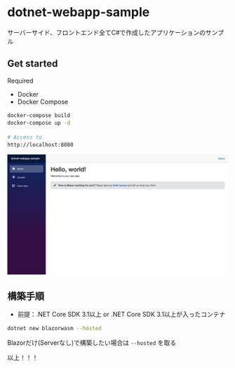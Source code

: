 # dotnet-webapp-sample

サーバーサイド、フロントエンド全てC#で作成したアプリケーションのサンプル

## Get started

Required

- Docker
- Docker Compose

```sh
docker-compose build
docker-compose up -d

# Access to
http://localhost:8080
```

![image](./md-images/image1.png)

## 構築手順

- 前提：.NET Core SDK 3.1以上 or .NET Core SDK 3.1以上が入ったコンテナ

```sh
dotnet new blazorwasm --hosted
```

Blazorだけ(Serverなし)で構築したい場合は `--hosted` を取る

以上！！！
